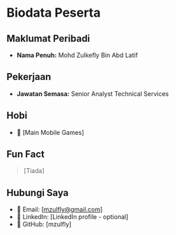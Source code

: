 # Biodata Peserta

## Maklumat Peribadi
- **Nama Penuh:** Mohd Zulkefly Bin Abd Latif

## Pekerjaan
- **Jawatan Semasa:** Senior Analyst Technical Services

## Hobi
- 🎯 [Main Mobile Games]

## Fun Fact
> [Tiada]

## Hubungi Saya
- 📧 Email: [mzulfly@gmail.com]
- 🔗 LinkedIn: [LinkedIn profile - optional]
- 🐙 GitHub: [mzulfly]
